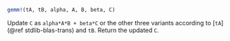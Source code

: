 ```julia
gemm!(tA, tB, alpha, A, B, beta, C)
```

Update `C` as `alpha*A*B + beta*C` or the other three variants according to [`tA`](@ref stdlib-blas-trans) and `tB`. Return the updated `C`.
